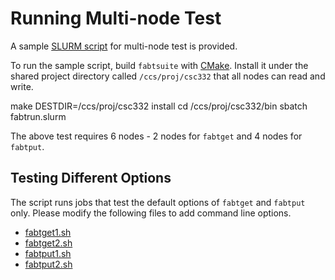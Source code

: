 # Running Multi-node Test

  A sample [SLURM script](../scripts/fabtrun.slurm) for multi-node test is provided.

To run the sample script, build `fabtsuite` with [CMake](building_cmake.md).
Install it under the shared project directory called
`/ccs/proj/csc332` that all nodes can read and write.

   make DESTDIR=/ccs/proj/csc332 install 
   cd /ccs/proj/csc332/bin
   sbatch fabtrun.slurm

The above test requires 6 nodes - 2 nodes for `fabtget` and 4 nodes for `fabtput`.

## Testing Different Options 

 The script runs jobs that test the default options of `fabtget` and `fabtput` only.
Please modify the following files to add command line options.

  * [fabtget1.sh](../scripts/fabtget1.sh)
  * [fabtget2.sh](../scripts/fabtget2.sh)
  * [fabtput1.sh](../scripts/fabtput1.sh)
  * [fabtput2.sh](../scripts/fabtput2.sh)



    


